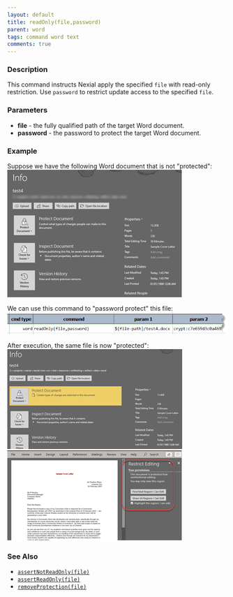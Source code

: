 ```yaml
---
layout: default
title: readOnly(file,password)
parent: word
tags: command word text
comments: true
---
```



### Description
This command instructs Nexial apply the specified `file` with read-only restriction. Use `password` to restrict update 
access to the specified `file`.


### Parameters
- **file** - the fully qualified path of the target Word document.
- **password** - the password to protect the target Word document.


### Example
Suppose we have the following Word document that is not "protected":<br/>
![](image/readOnly_01.png)

We can use this command to "password protect" this file:<br/>
![](image/readOnly_02.png)

After execution, the same file is now "protected":<br/>
![](image/readOnly_03.png)<br/>
![](image/readOnly_04.png)


### See Also
- [`assertNotReadOnly(file)`](assertNotReadOnly(file))
- [`assertReadOnly(file)`](assertReadOnly(file))
- [`removeProtection(file)`](removeProtection(file))